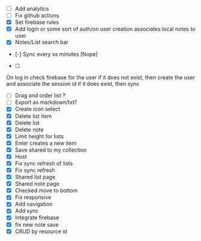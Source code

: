 - [ ] Add analytics
- [ ] Fix github actions
- [X] Set firebase rules
- [x] Add login or some sort of auth/on user creation associates local notes to user
- [x] Notes/List search bar
- [-] Sync every xs minutes [Nope]
- [ ] 




On log in
check firebase for the user
if it does not exist, then create the user and associate the session id
if it does exist, then sync 









































- [ ] Drag and order list ?
- [ ] Export as markdown/txt?
- [X] Create icon select
- [x] Delete list item
- [x] Delete list 
- [x] Delete note
- [x] Limit height for lists
- [x] Enter creates a new item
- [x] Save shared to my collection
- [x] Host
- [x] Fix sync refresh of lists
- [x] Fix sync refresh
- [x] Shared list page
- [x] Shared note page
- [x] Checked move to bottom
- [x] Fix responsive
- [x] Add navigation
- [x] Add sync
- [x] Integrate firebase
- [x] fix new note save
- [x] CRUD by resource id
